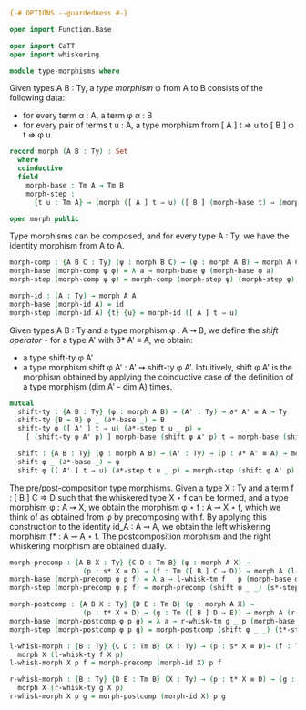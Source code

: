 ```agda
{-# OPTIONS --guardedness #-}

open import Function.Base

open import CaTT
open import whiskering

module type-morphisms where
```

Given types A B : Ty, a *type morphism* φ from A to B consists of the following data:
- for every term α : A, a term φ α : B
- for every pair of terms t u : A, a type morphism from [ A ] t ⇒ u to [ B ] φ t ⇒ φ u.

```agda
record morph (A B : Ty) : Set
  where
  coinductive
  field
    morph-base : Tm A → Tm B
    morph-step :
      {t u : Tm A} → (morph ([ A ] t ⇒ u) ([ B ] (morph-base t) ⇒ (morph-base u)))

open morph public
```

Type morphisms can be composed, and for every type A : Ty,
we have the identity morphism from A to A.

```agda
morph-comp : {A B C : Ty} (ψ : morph B C) → (φ : morph A B) → morph A C
morph-base (morph-comp ψ φ) = λ a → morph-base ψ (morph-base φ a)
morph-step (morph-comp ψ φ) = morph-comp (morph-step ψ) (morph-step φ)

morph-id : (A : Ty) → morph A A
morph-base (morph-id A) = id
morph-step (morph-id A) {t} {u} = morph-id ([ A ] t ⇒ u)
```

Given types A B : Ty and a type morphism φ : A ⇝ B, we define the *shift operator* - for a type A'
with ∂* A' ≡ A, we obtain:
- a type shift-ty φ A'
- a type morphism shift φ A' : A' ⇝ shift-ty φ A'.
Intuitively, shift φ A' is the morphism obtained by applying the coinductive case of the definition
of a type morphism (dim A' - dim A) times.

```agda
mutual
  shift-ty : {A B : Ty} (φ : morph A B) → (A' : Ty) → ∂* A' ≡ A → Ty
  shift-ty {B = B} φ _ (∂*-base _) = B
  shift-ty φ ([ A' ] t ⇒ u) (∂*-step t u _ p) =
    [ (shift-ty φ A' p) ] morph-base (shift φ A' p) t ⇒ morph-base (shift φ A' p) u

  shift : {A B : Ty} (φ : morph A B) → (A' : Ty) → (p : ∂* A' ≡ A) → morph A' (shift-ty φ A' p)
  shift φ _ (∂*-base _) = φ
  shift φ ([ A' ] t ⇒ u) (∂*-step t u _ p) = morph-step (shift φ A' p)
```

The pre/post-composition type morphisms. Given a type X : Ty and a term f : [ B ] C ⇒ D such that
the whiskered type X ⋆ f can be formed, and a type morphism φ : A ⇝ X, we obtain the morphism
φ ⋆ f : A ⇝ X ⋆ f, which we think of as obtained from φ by precomposing with f. By applying this
construction to the identity id_A : A ⇝ A, we obtain the left whiskering morphism f* : A ⇝ A ⋆ f.
The postcomposition morphism and the right whiskering morphism are obtained dually.

```agda
morph-precomp : {A B X : Ty} {C D : Tm B} (φ : morph A X) →
                  (p : s* X ≡ D) → (f : Tm ([ B ] C ⇒ D)) → morph A (l-whisk-ty f X p)
morph-base (morph-precomp φ p f) = λ a → l-whisk-tm f _ p (morph-base φ a)
morph-step (morph-precomp φ p f) = morph-precomp (shift φ _ _) (s*-step p _ _) f

morph-postcomp : {A B X : Ty} {D E : Tm B} (φ : morph A X) →
                  (p : t* X ≡ D) → (g : Tm ([ B ] D ⇒ E)) → morph A (r-whisk-ty g X p)
morph-base (morph-postcomp φ p g) = λ a → r-whisk-tm g _ p (morph-base φ a)
morph-step (morph-postcomp φ p g) = morph-postcomp (shift φ _ _) (t*-step p _ _) g

l-whisk-morph : {B : Ty} {C D : Tm B} (X : Ty) → (p : s* X ≡ D)→ (f : Tm ([ B ] C ⇒ D)) →
  morph X (l-whisk-ty f X p)
l-whisk-morph X p f = morph-precomp (morph-id X) p f

r-whisk-morph : {B : Ty} {D E : Tm B} (X : Ty) → (p : t* X ≡ D) → (g : Tm ([ B ] D ⇒ E)) →
  morph X (r-whisk-ty g X p)
r-whisk-morph X p g = morph-postcomp (morph-id X) p g
```